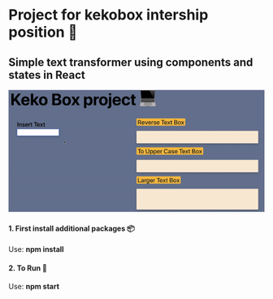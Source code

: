 # Project for kekobox intership position 💼 

## Simple text transformer using **components** and states in **React**

![Output Demo](assets/ezgif.com-video-to-gif.gif)



#### 1. First install additional packages 📦 
Use: **npm install** 

 
#### 2. To Run 🚀 

Use: **npm start**




